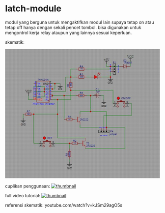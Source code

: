# latch-module
modul yang berguna untuk mengaktifkan modul lain supaya tetap on atau tetap off hanya dengan sekali pencet tombol.
bisa digunakan untuk mengontrol kerja relay ataupun yang lainnya sesuai keperluan.

skematik:

<img src="https://github.com/idekorslet/latch-module/blob/main/skematik.JPG">

cuplikan penggunaan:
[![thumbnail](https://user-images.githubusercontent.com/80518183/126108978-ecc7d0ad-a68d-4081-998b-8abc693bbd94.JPG)](https://user-images.githubusercontent.com/80518183/126108554-9c67c84e-61c4-44d8-9005-f88adb5c5c06.mp4)


full video tutorial:
[![thumbnail](https://user-images.githubusercontent.com/80518183/126110373-5e45b5ea-136c-4914-9417-4802bdc533c0.jpg)](https://youtu.be/rtcOQ4aNXBc)



referensi skematik:
youtube.com/watch?v=kJSm29agO5s

